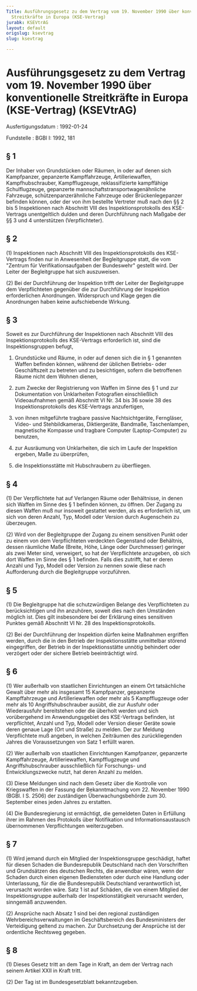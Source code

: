```yaml
---
Title: Ausführungsgesetz zu dem Vertrag vom 19. November 1990 über konventionelle
  Streitkräfte in Europa (KSE-Vertrag)
jurabk: KSEVtrAG
layout: default
origslug: ksevtrag
slug: ksevtrag

---
```


# Ausführungsgesetz zu dem Vertrag vom 19. November 1990 über konventionelle Streitkräfte in Europa (KSE-Vertrag) (KSEVtrAG)

Ausfertigungsdatum
:   1992-01-24

Fundstelle
:   BGBl I: 1992, 181



## § 1

Der Inhaber von Grundstücken oder Räumen, in oder auf denen sich
Kampfpanzer, gepanzerte Kampffahrzeuge, Artilleriewaffen,
Kampfhubschrauber, Kampfflugzeuge, reklassifizierte kampffähige
Schulflugzeuge, gepanzerte mannschaftstransportwagenähnliche
Fahrzeuge, schützenpanzerähnliche Fahrzeuge oder Brückenlegepanzer
befinden können, oder der von ihm bestellte Vertreter muß nach den §§
2 bis 5 Inspektionen nach Abschnitt VIII des Inspektionsprotokolls des
KSE-Vertrags unentgeltlich dulden und deren Durchführung nach Maßgabe
der §§ 3 und 4 unterstützen (Verpflichteter).


## § 2

(1) Inspektionen nach Abschnitt VIII des Inspektionsprotokolls des
KSE-Vertrags finden nur in Anwesenheit der Begleitgruppe statt, die
vom "Zentrum für Verifikationsaufgaben der Bundeswehr" gestellt wird.
Der Leiter der Begleitgruppe hat sich auszuweisen.

(2) Bei der Durchführung der Inspektion trifft der Leiter der
Begleitgruppe dem Verpflichteten gegenüber die zur Durchführung der
Inspektion erforderlichen Anordnungen. Widerspruch und Klage gegen die
Anordnungen haben keine aufschiebende Wirkung.


## § 3

Soweit es zur Durchführung der Inspektionen nach Abschnitt VIII des
Inspektionsprotokolls des KSE-Vertrags erforderlich ist, sind die
Inspektionsgruppen befugt,

1.  Grundstücke und Räume, in oder auf denen sich die in § 1 genannten
    Waffen befinden können, während der üblichen Betriebs- oder
    Geschäftszeit zu betreten und zu besichtigen, sofern die betroffenen
    Räume nicht dem Wohnen dienen,


2.  zum Zwecke der Registrierung von Waffen im Sinne des § 1 und zur
    Dokumentation von Unklarheiten Fotografien einschließlich
    Videoaufnahmen gemäß Abschnitt VI Nr. 34 bis 36 sowie 38 des
    Inspektionsprotokolls des KSE-Vertrags anzufertigen,


3.  von ihnen mitgeführte tragbare passive Nachtsichtgeräte, Ferngläser,
    Video- und Stehbildkameras, Diktiergeräte, Bandmaße, Taschenlampen,
    magnetische Kompasse und tragbare Computer (Laptop-Computer) zu
    benutzen,


4.  zur Ausräumung von Unklarheiten, die sich im Laufe der Inspektion
    ergeben, Maße zu überprüfen,


5.  die Inspektionsstätte mit Hubschraubern zu überfliegen.





## § 4

(1) Der Verpflichtete hat auf Verlangen Räume oder Behältnisse, in
denen sich Waffen im Sinne des § 1 befinden können, zu öffnen. Der
Zugang zu diesen Waffen muß nur insoweit gestattet werden, als es
erforderlich ist, um sich von deren Anzahl, Typ, Modell oder Version
durch Augenschein zu überzeugen.

(2) Wird von der Begleitgruppe der Zugang zu einem sensitiven Punkt
oder zu einem von dem Verpflichteten verdeckten Gegenstand oder
Behältnis, dessen räumliche Maße (Breite, Höhe, Länge oder
Durchmesser) geringer als zwei Meter sind, verweigert, so hat der
Verpflichtete anzugeben, ob sich dort Waffen im Sinne des § 1
befinden. Falls dies zutrifft, hat er deren Anzahl und Typ, Modell
oder Version zu nennen sowie diese nach Aufforderung durch die
Begleitgruppe vorzuführen.


## § 5

(1) Die Begleitgruppe hat die schutzwürdigen Belange des
Verpflichteten zu berücksichtigen und ihn anzuhören, soweit dies nach
den Umständen möglich ist. Dies gilt insbesondere bei der Erklärung
eines sensitiven Punktes gemäß Abschnitt VI Nr. 28 des
Inspektionsprotokolls.

(2) Bei der Durchführung der Inspektion dürfen keine Maßnahmen
ergriffen werden, durch die in den Betrieb der Inspektionsstätte
unmittelbar störend eingegriffen, der Betrieb in der Inspektionsstätte
unnötig behindert oder verzögert oder der sichere Betrieb
beeinträchtigt wird.


## § 6

(1) Wer außerhalb von staatlichen Einrichtungen an einem Ort
tatsächliche Gewalt über mehr als insgesamt 15 Kampfpanzer, gepanzerte
Kampffahrzeuge und Artilleriewaffen oder mehr als 5 Kampfflugzeuge
oder mehr als 10 Angriffshubschrauber ausübt, die zur Ausfuhr oder
Wiederausfuhr bereitstehen oder die überholt werden und sich
vorübergehend im Anwendungsgebiet des KSE-Vertrags befinden, ist
verpflichtet, Anzahl und Typ, Modell oder Version dieser Geräte sowie
deren genaue Lage (Ort und Straße) zu melden. Der zur Meldung
Verpflichtete muß angeben, in welchen Zeiträumen des zurückliegenden
Jahres die Voraussetzungen von Satz 1 erfüllt waren.

(2) Wer außerhalb von staatlichen Einrichtungen Kampfpanzer,
gepanzerte Kampffahrzeuge, Artilleriewaffen, Kampfflugzeuge und
Angriffshubschrauber ausschließlich für Forschungs- und
Entwicklungszwecke nutzt, hat deren Anzahl zu melden.

(3) Diese Meldungen sind nach dem Gesetz über die Kontrolle von
Kriegswaffen in der Fassung der Bekanntmachung vom 22. November 1990
(BGBl. I S. 2506) der zuständigen Überwachungsbehörde zum 30.
September eines jeden Jahres zu erstatten.

(4) Die Bundesregierung ist ermächtigt, die gemeldeten Daten in
Erfüllung ihrer im Rahmen des Protokolls über Notifikation und
Informationsaustausch übernommenen Verpflichtungen weiterzugeben.


## § 7

(1) Wird jemand durch ein Mitglied der Inspektionsgruppe geschädigt,
haftet für diesen Schaden die Bundesrepublik Deutschland nach den
Vorschriften und Grundsätzen des deutschen Rechts, die anwendbar
wären, wenn der Schaden durch einen eigenen Bediensteten oder durch
eine Handlung oder Unterlassung, für die die Bundesrepublik
Deutschland verantwortlich ist, verursacht worden wäre. Satz 1 ist auf
Schäden, die von einem Mitglied der Inspektionsgruppe außerhalb der
Inspektionstätigkeit verursacht werden, sinngemäß anzuwenden.

(2) Ansprüche nach Absatz 1 sind bei den regional zuständigen
Wehrbereichsverwaltungen im Geschäftsbereich des Bundesministers der
Verteidigung geltend zu machen. Zur Durchsetzung der Ansprüche ist der
ordentliche Rechtsweg gegeben.


## § 8

(1) Dieses Gesetz tritt an dem Tage in Kraft, an dem der Vertrag nach
seinem Artikel XXII in Kraft tritt.

(2) Der Tag ist im Bundesgesetzblatt bekanntzugeben.

